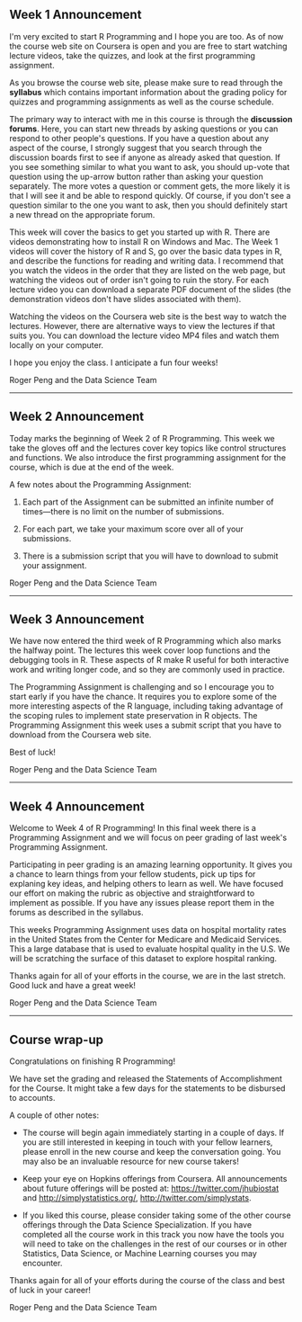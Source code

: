## Week 1 Announcement

I'm very excited to start R Programming and I hope you are too. As of
now the course web site on Coursera is open and you are free to start
watching lecture videos, take the quizzes, and look at the first
programming assignment.

As you browse the course web site, please make sure to read through
the <b>syllabus</b> which contains important information about the
grading policy for quizzes and programming assignments as well as the
course schedule.

The primary way to interact with me in this course is through the
<b>discussion forums</b>. Here, you can start new threads by asking
questions or you can respond to other people's questions. If you have
a question about any aspect of the course, I strongly suggest that you
search through the discussion boards first to see if anyone as already
asked that question. If you see something similar to what you want to
ask, you should up-vote that question using the up-arrow button rather
than asking your question separately. The more votes a question or
comment gets, the more likely it is that I will see it and be able to
respond quickly. Of course, if you don't see a question similar to the
one you want to ask, then you should definitely start a new thread on
the appropriate forum.

This week will cover the basics to get you started up with R. There
are videos demonstrating how to install R on Windows and Mac. The Week
1 videos will cover the history of R and S, go over the basic data
types in R, and describe the functions for reading and writing data. I
recommend that you watch the videos in the order that they are listed
on the web page, but watching the videos out of order isn't going to
ruin the story. For each lecture video you can download a separate PDF
document of the slides (the demonstration videos don't have slides
associated with them).

Watching the videos on the Coursera web site is the best way to watch
the lectures. However, there are alternative ways to view the lectures
if that suits you. You can download the lecture video MP4 files and
watch them locally on your computer.

I hope you enjoy the class. I anticipate a fun four weeks!

Roger Peng and the Data Science Team

---

## Week 2 Announcement

Today marks the beginning of Week 2 of R Programming. This week we
take the gloves off and the lectures cover key topics like control
structures and functions. We also introduce the first programming
assignment for the course, which is due at the end of the week.

A few notes about the Programming Assignment:

1. Each part of the Assignment can be submitted an infinite number of
times&mdash;there is no limit on the number of submissions.

2. For each part, we take your maximum score over all of your submissions.

3. There is a submission script that you will have to download to
submit your assignment.


Roger Peng and the Data Science Team

---


## Week 3 Announcement


We have now entered the third week of R Programming which also marks
the halfway point. The lectures this week cover loop functions and the
debugging tools in R. These aspects of R make R useful for both
interactive work and writing longer code, and so they are commonly
used in practice.

The Programming Assignment is challenging and so I encourage you to
start early if you have the chance. It requires you to explore some of
the more interesting aspects of the R language, including taking
advantage of the scoping rules to implement state preservation in R
objects. The Programming Assignment this week uses a submit script
that you have to download from the Coursera web site. 

Best of luck!

Roger Peng and the Data Science Team



---


## Week 4 Announcement


Welcome to Week 4 of R Programming! In this final week there is a
Programming Assignment and we will focus on peer grading of last
week's Programming Assignment. 

Participating in peer grading is an amazing learning opportunity. It
gives you a chance to learn things from your fellow students, pick up
tips for explaning key ideas, and helping others to learn as well. We
have focused our effort on making the rubric as objective and
straightforward to implement as possible. If you have any issues
please report them in the forums as described in the syllabus.

This weeks Programming Assignment uses data on hospital mortality
rates in the United States from the Center for Medicare and Medicaid
Services. This a large database that is used to evaluate hospital
quality in the U.S. We will be scratching the surface of this dataset
to explore hospital ranking.

Thanks again for all of your efforts in the course, we are in the last
stretch. Good luck and have a great week!

Roger Peng and the Data Science Team


---

## Course wrap-up

Congratulations on finishing R Programming!

We have set the grading and released the Statements of Accomplishment for the Course. It might take a few days for the statements to be disbursed to accounts.

A couple of other notes:

* The course will begin again immediately starting in a couple of days. If you are still interested in keeping in touch with your fellow learners, please enroll in the new course and keep the conversation going. You may also be an invaluable resource for new course takers!

* Keep your eye on Hopkins offerings from Coursera. All announcements about future offerings will be posted at: <a href ="https://twitter.com/jhubiostat">https://twitter.com/jhubiostat</a> and <a href="http://simplystatistics.org/">http://simplystatistics.org/</a>, <a href="http://twitter.com/simplystats">http://twitter.com/simplystats</a>.

* If you liked this course, please consider taking some of the other
  course offerings through the Data Science Specialization. If you
  have completed all the course work in this track you now have the
  tools you will need to take on the challenges in the rest of our
  courses or in other Statistics, Data Science, or Machine Learning
  courses you may encounter.

Thanks again for all of your efforts during the course of the class
and best of luck in your career!

Roger Peng and the Data Science Team
